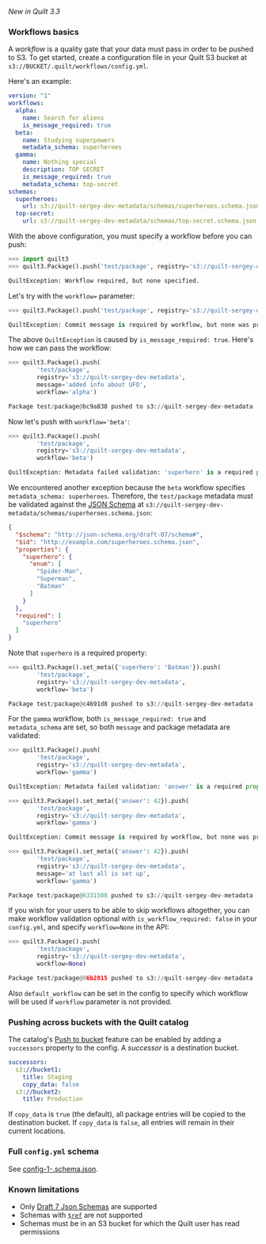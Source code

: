 *New in Quilt 3.3*


### Workflows basics
A *workflow* is a quality gate that your data must pass in order to be pushed
to S3. To get started, create a configuration file in your Quilt S3 bucket
at `s3://BUCKET/.quilt/workflows/config.yml`.

Here's an example:
```yaml
version: "1"
workflows:
  alpha:
    name: Search for aliens
    is_message_required: true
  beta:
    name: Studying superpowers
    metadata_schema: superheroes
  gamma:
    name: Nothing special
    description: TOP SECRET
    is_message_required: true
    metadata_schema: top-secret
schemas:
  superheroes:
    url: s3://quilt-sergey-dev-metadata/schemas/superheroes.schema.json
  top-secret:
    url: s3://quilt-sergey-dev-metadata/schemas/top-secret.schema.json
```

With the above configuration, you must specify a workflow before you can push:

```python
>>> import quilt3
>>> quilt3.Package().push('test/package', registry='s3://quilt-sergey-dev-metadata')

QuiltException: Workflow required, but none specified.
```

Let's try with the `workflow=` parameter:

```python
>>> quilt3.Package().push('test/package', registry='s3://quilt-sergey-dev-metadata', workflow='alpha')

QuiltException: Commit message is required by workflow, but none was provided.
```

The above `QuiltException` is caused by `is_message_required: true`.
Here's how we can pass the workflow:
```python
>>> quilt3.Package().push(
        'test/package',
        registry='s3://quilt-sergey-dev-metadata',
        message='added info about UFO',
        workflow='alpha')

Package test/package@bc9a838 pushed to s3://quilt-sergey-dev-metadata
```

Now let's push with `workflow='beta'`:

```python
>>> quilt3.Package().push(
        'test/package',
        registry='s3://quilt-sergey-dev-metadata',
        workflow='beta')

QuiltException: Metadata failed validation: 'superhero' is a required property.
```

We encountered another exception because the `beta` workflow specifies
`metadata_schema: superheroes`.
Therefore, the `test/package` metadata must be validated against the
[JSON Schema](https://json-schema.org/) at
`s3://quilt-sergey-dev-metadata/schemas/superheroes.schema.json`:
```json
{
  "$schema": "http://json-schema.org/draft-07/schema#",
  "$id": "http://example.com/superheroes.schema.json",
  "properties": {
    "superhero": {
      "enum": [
        "Spider-Man",
        "Superman",
        "Batman"
      ]
    }
  },
  "required": [
    "superhero"
  ]
}
```

Note that `superhero` is a required property:

```python
>>> quilt3.Package().set_meta({'superhero': 'Batman'}).push(
        'test/package',
        registry='s3://quilt-sergey-dev-metadata',
        workflow='beta')

Package test/package@c4691d8 pushed to s3://quilt-sergey-dev-metadata
```

For the `gamma` workflow, both `is_message_required: true` and `metadata_schema`
are set, so both `message` and package metadata are validated:

```python
>>> quilt3.Package().push(
        'test/package',
        registry='s3://quilt-sergey-dev-metadata',
        workflow='gamma')

QuiltException: Metadata failed validation: 'answer' is a required property.

>>> quilt3.Package().set_meta({'answer': 42}).push(
        'test/package',
        registry='s3://quilt-sergey-dev-metadata',
        workflow='gamma')

QuiltException: Commit message is required by workflow, but none was provided.

>>> quilt3.Package().set_meta({'answer': 42}).push(
        'test/package',
        registry='s3://quilt-sergey-dev-metadata',
        message='at last all is set up',
        workflow='gamma')

Package test/package@6331508 pushed to s3://quilt-sergey-dev-metadata
```

If you wish for your users to be able to skip workflows altogether, you can make
workflow validation optional with `is_workflow_required: false` in your `config.yml`,
and specify `workflow=None` in the API:

```python
>>> quilt3.Package().push(
        'test/package',
        registry='s3://quilt-sergey-dev-metadata',
        workflow=None)

Package test/package@06b2815 pushed to s3://quilt-sergey-dev-metadata
```

Also `default_workflow` can be set in the config to specify which workflow will be used
if `workflow` parameter is not provided.


### Pushing across buckets with the Quilt catalog
The catalog's [Push to bucket](../Walkthrough/Working%20with%20the%20Catalog.md)
feature can be enabled by adding a `successors` property to the config.
A *successor* is a destination bucket.

```yaml
successors:
  s3://bucket1:
    title: Staging
    copy_data: false
  s3://bucket2:
    title: Production
```

If `copy_data` is `true` (the default), all package entries will be copied to the
destination bucket. If `copy_data` is `false`, all entries will remain in their
current locations.


### Full `config.yml` schema
See
[config-1-.schema.json](https://github.com/quiltdata/quilt/blob/master/api/python/quilt3/workflows/config-1.schema.json).


### Known limitations
* Only [Draft 7 Json Schemas](https://json-schema.org/specification-links.html#draft-7) are supported
* Schemas with [`$ref`](https://json-schema.org/draft-07/json-schema-core.html#rfc.section.8.3) are not supported
* Schemas must be in an S3 bucket for which the Quilt user has read permissions
